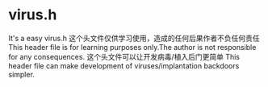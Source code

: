 # virus.h
It's a easy virus.h
这个头文件仅供学习使用，造成的任何后果作者不负任何责任
This header file is for learning purposes only.The author is not responsible for any consequences.
这个头文件可以让开发病毒/植入后门更简单
This header file can make development of viruses/implantation backdoors simpler.

